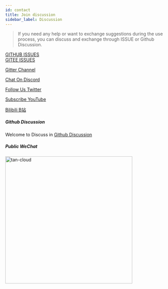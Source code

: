 ```yaml
---
id: contact  
title: Join discussion    
sidebar_label: Discussion     
---
```


> If you need any help or want to exchange suggestions during the use process, you can discuss and exchange through ISSUE or Github Discussion.

[GITHUB ISSUES](https://github.com/dromara/hertzbeat/issues)   
[GITEE ISSUES](https://gitee.com/dromara/hertzbeat/issues)  

[Gitter Channel](https://gitter.im/hertzbeat/community)

[Chat On Discord](https://discord.gg/Fb6M73htGr)

[Follow Us Twitter](https://twitter.com/hertzbeat1024)

[Subscribe YouTube](https://www.youtube.com/channel/UCri75zfWX0GHqJFPENEbLow)

[Bilibili B站](https://space.bilibili.com/430192869)


##### Github Discussion

Welcome to Discuss in [Github Discussion](https://github.com/dromara/hertzbeat/discussions)

##### Public WeChat

<img alt="tan-cloud" src="https://cdn.jsdelivr.net/gh/dromara/hertzbeat/home/static/img/wechat.png" width="400"/>  

